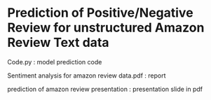 # Prediction of Positive/Negative Review for unstructured Amazon Review Text data

Code.py : model prediction code

Sentiment analysis for amazon review data.pdf : report

prediction of amazon review presentation : presentation slide in pdf

